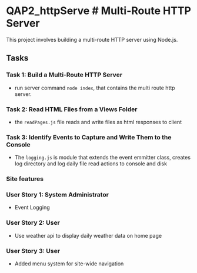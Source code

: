 # QAP2_httpServe # Multi-Route HTTP Server

This project involves building a multi-route HTTP server using Node.js.

## Tasks

### Task 1: Build a Multi-Route HTTP Server
- run server command `node index`, that contains the multi route http server.

### Task 2: Read HTML Files from a Views Folder
- the `readPages.js` file reads and write files as html responses to client


### Task 3: Identify Events to Capture and Write Them to the Console
- The `logging.js` is module that extends the event emmitter class, creates log directory and log daily file read actions to console and disk


### Site features
### User Story 1: System Administrator
 - Event Logging

### User Story 2: User
- Use weather api to display daily weather data on home page

### User Story 3: User
- Added menu system for site-wide navigation